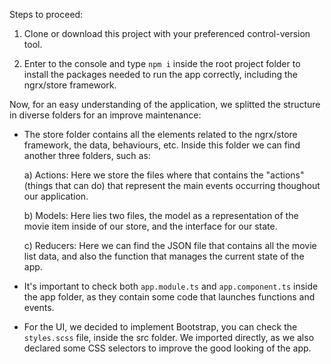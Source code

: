Steps to proceed:


1) Clone or download this project with your preferenced control-version tool.

2) Enter to the console and type <code>npm i</code> inside the root project folder to install the packages needed to run the app correctly, including the ngrx/store framework.

Now, for an easy understanding of the application, we splitted the structure in diverse folders for an improve maintenance:

 - The store folder contains all the elements related to the ngrx/store framework, the data, behaviours, etc. Inside this folder we can find another three folders, such as:

	a) Actions: Here we store the files where that contains the "actions" (things that can do) that represent the main events occurring thoughout our application.

	b) Models: Here lies two files, the model as a representation of the movie item inside of our store, and the interface for our state.

	c) Reducers: Here we can find the JSON file that contains all the movie list data, and also the function that manages the current state of the app.

 - It's important to check both <code>app.module.ts</code> and <code>app.component.ts</code> inside the app folder, as they contain some code that launches functions and events.

 - For the UI, we decided to implement Bootstrap, you can check the <code>styles.scss</code> file, inside the src folder. We imported directly, as we also declared some CSS selectors
to improve the good looking of the app.
